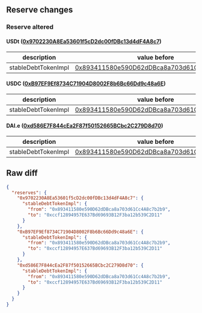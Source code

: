 ## Reserve changes

### Reserve altered

#### USDt ([0x9702230A8Ea53601f5cD2dc00fDBc13d4dF4A8c7](https://snowscan.xyz/address/0x9702230A8Ea53601f5cD2dc00fDBc13d4dF4A8c7))

| description | value before | value after |
| --- | --- | --- |
| stableDebtTokenImpl | [0x893411580e590D62dDBca8a703d61Cc4A8c7b2b9](https://snowscan.xyz/address/0x893411580e590D62dDBca8a703d61Cc4A8c7b2b9) | [0xccf12894957E637Bd69693B12F3ba12b539C2D11](https://snowscan.xyz/address/0xccf12894957E637Bd69693B12F3ba12b539C2D11) |


#### USDC ([0xB97EF9Ef8734C71904D8002F8b6Bc66Dd9c48a6E](https://snowscan.xyz/address/0xB97EF9Ef8734C71904D8002F8b6Bc66Dd9c48a6E))

| description | value before | value after |
| --- | --- | --- |
| stableDebtTokenImpl | [0x893411580e590D62dDBca8a703d61Cc4A8c7b2b9](https://snowscan.xyz/address/0x893411580e590D62dDBca8a703d61Cc4A8c7b2b9) | [0xccf12894957E637Bd69693B12F3ba12b539C2D11](https://snowscan.xyz/address/0xccf12894957E637Bd69693B12F3ba12b539C2D11) |


#### DAI.e ([0xd586E7F844cEa2F87f50152665BCbc2C279D8d70](https://snowscan.xyz/address/0xd586E7F844cEa2F87f50152665BCbc2C279D8d70))

| description | value before | value after |
| --- | --- | --- |
| stableDebtTokenImpl | [0x893411580e590D62dDBca8a703d61Cc4A8c7b2b9](https://snowscan.xyz/address/0x893411580e590D62dDBca8a703d61Cc4A8c7b2b9) | [0xccf12894957E637Bd69693B12F3ba12b539C2D11](https://snowscan.xyz/address/0xccf12894957E637Bd69693B12F3ba12b539C2D11) |


## Raw diff

```json
{
  "reserves": {
    "0x9702230A8Ea53601f5cD2dc00fDBc13d4dF4A8c7": {
      "stableDebtTokenImpl": {
        "from": "0x893411580e590D62dDBca8a703d61Cc4A8c7b2b9",
        "to": "0xccf12894957E637Bd69693B12F3ba12b539C2D11"
      }
    },
    "0xB97EF9Ef8734C71904D8002F8b6Bc66Dd9c48a6E": {
      "stableDebtTokenImpl": {
        "from": "0x893411580e590D62dDBca8a703d61Cc4A8c7b2b9",
        "to": "0xccf12894957E637Bd69693B12F3ba12b539C2D11"
      }
    },
    "0xd586E7F844cEa2F87f50152665BCbc2C279D8d70": {
      "stableDebtTokenImpl": {
        "from": "0x893411580e590D62dDBca8a703d61Cc4A8c7b2b9",
        "to": "0xccf12894957E637Bd69693B12F3ba12b539C2D11"
      }
    }
  }
}
```
